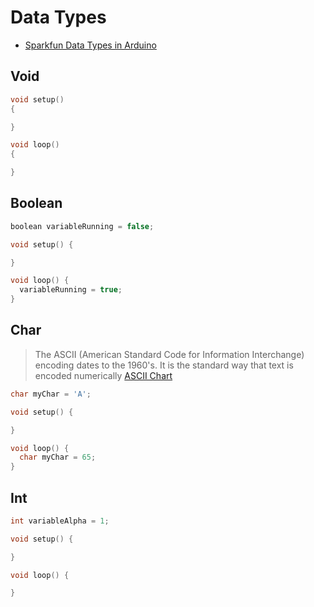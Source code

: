 # Data Types

* [Sparkfun Data Types in Arduino](https://learn.sparkfun.com/tutorials/data-types-in-arduino?_ga=1.166689662.1512629796.1466829923)

## Void

```c
void setup()
{

}

void loop()
{

}
```

## Boolean

```c
boolean variableRunning = false;

void setup() {

}

void loop() {
  variableRunning = true;
}
```

## Char

> The ASCII \(American Standard Code for Information Interchange\) encoding dates to the 1960's. It is the standard way that text is encoded numerically [ASCII Chart](https://www.arduino.cc/en/Reference/ASCIIchart)

```c
char myChar = 'A';

void setup() {

}

void loop() {
  char myChar = 65;
}
```

## Int

```c
int variableAlpha = 1;

void setup() {

}

void loop() {

}
```

